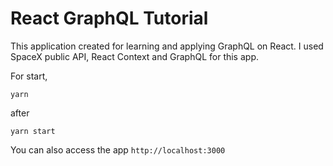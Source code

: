# React GraphQL Tutorial

This application created for learning and applying GraphQL on React. I used SpaceX public API, React Context and GraphQL for this app.

For start,

```yarn```

after

```yarn start```

You can also access the app ```http://localhost:3000```
